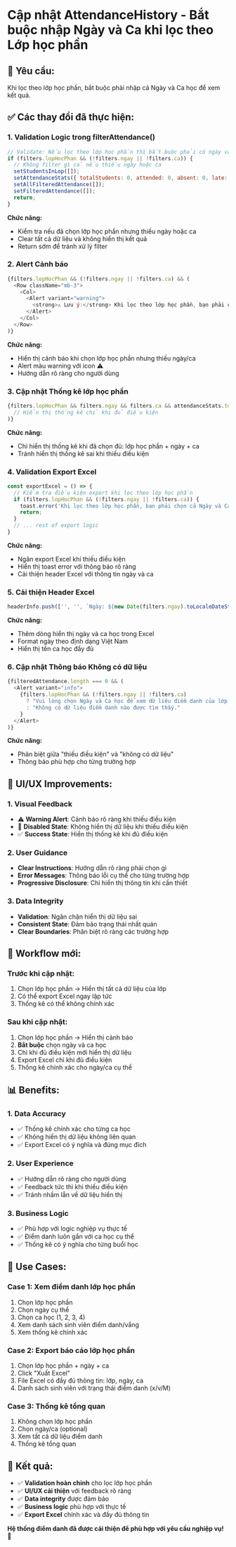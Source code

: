 # Cập nhật AttendanceHistory - Bắt buộc nhập Ngày và Ca khi lọc theo Lớp học phần

## 🎯 **Yêu cầu:**
Khi lọc theo lớp học phần, bắt buộc phải nhập cả Ngày và Ca học để xem kết quả.

## ✅ **Các thay đổi đã thực hiện:**

### **1. Validation Logic trong filterAttendance()**
```javascript
// Validate: Nếu lọc theo lớp học phần thì bắt buộc phải có ngày và ca
if (filters.lopHocPhan && (!filters.ngay || !filters.ca)) {
  // Không filter gì cả nếu thiếu ngày hoặc ca
  setStudentsInLop([]);
  setAttendanceStats({ totalStudents: 0, attended: 0, absent: 0, late: 0 });
  setAllFilteredAttendance([]);
  setFilteredAttendance([]);
  return;
}
```

**Chức năng:**
- Kiểm tra nếu đã chọn lớp học phần nhưng thiếu ngày hoặc ca
- Clear tất cả dữ liệu và không hiển thị kết quả
- Return sớm để tránh xử lý filter

### **2. Alert Cảnh báo**
```javascript
{filters.lopHocPhan && (!filters.ngay || !filters.ca) && (
  <Row className="mb-3">
    <Col>
      <Alert variant="warning">
        <strong>⚠️ Lưu ý:</strong> Khi lọc theo lớp học phần, bạn phải chọn cả <strong>Ngày</strong> và <strong>Ca học</strong> để xem kết quả.
      </Alert>
    </Col>
  </Row>
)}
```

**Chức năng:**
- Hiển thị cảnh báo khi chọn lớp học phần nhưng thiếu ngày/ca
- Alert màu warning với icon ⚠️
- Hướng dẫn rõ ràng cho người dùng

### **3. Cập nhật Thống kê lớp học phần**
```javascript
{filters.lopHocPhan && filters.ngay && filters.ca && attendanceStats.totalStudents > 0 && (
  // Hiển thị thống kê chỉ khi đủ điều kiện
)}
```

**Chức năng:**
- Chỉ hiển thị thống kê khi đã chọn đủ: lớp học phần + ngày + ca
- Tránh hiển thị thống kê sai khi thiếu điều kiện

### **4. Validation Export Excel**
```javascript
const exportExcel = () => {
  // Kiểm tra điều kiện export khi lọc theo lớp học phần
  if (filters.lopHocPhan && (!filters.ngay || !filters.ca)) {
    toast.error('Khi lọc theo lớp học phần, bạn phải chọn cả Ngày và Ca học để xuất Excel!');
    return;
  }
  // ... rest of export logic
}
```

**Chức năng:**
- Ngăn export Excel khi thiếu điều kiện
- Hiển thị toast error với thông báo rõ ràng
- Cải thiện header Excel với thông tin ngày và ca

### **5. Cải thiện Header Excel**
```javascript
headerInfo.push(['', '', `Ngày: ${new Date(filters.ngay).toLocaleDateString('vi-VN')} - ${caName}`, '', '', '', '', '']);
```

**Chức năng:**
- Thêm dòng hiển thị ngày và ca học trong Excel
- Format ngày theo định dạng Việt Nam
- Hiển thị tên ca học đầy đủ

### **6. Cập nhật Thông báo Không có dữ liệu**
```javascript
{filteredAttendance.length === 0 && (
  <Alert variant="info">
    {filters.lopHocPhan && (!filters.ngay || !filters.ca) 
      ? "Vui lòng chọn Ngày và Ca học để xem dữ liệu điểm danh của lớp học phần."
      : "Không có dữ liệu điểm danh nào được tìm thấy."
    }
  </Alert>
)}
```

**Chức năng:**
- Phân biệt giữa "thiếu điều kiện" và "không có dữ liệu"
- Thông báo phù hợp cho từng trường hợp

## 🎨 **UI/UX Improvements:**

### **1. Visual Feedback**
- ⚠️ **Warning Alert**: Cảnh báo rõ ràng khi thiếu điều kiện
- 🚫 **Disabled State**: Không hiển thị dữ liệu khi thiếu điều kiện
- ✅ **Success State**: Hiển thị thống kê khi đủ điều kiện

### **2. User Guidance**
- **Clear Instructions**: Hướng dẫn rõ ràng phải chọn gì
- **Error Messages**: Thông báo lỗi cụ thể cho từng trường hợp
- **Progressive Disclosure**: Chỉ hiển thị thông tin khi cần thiết

### **3. Data Integrity**
- **Validation**: Ngăn chặn hiển thị dữ liệu sai
- **Consistent State**: Đảm bảo trạng thái nhất quán
- **Clear Boundaries**: Phân biệt rõ ràng các trường hợp

## 🔄 **Workflow mới:**

### **Trước khi cập nhật:**
1. Chọn lớp học phần → Hiển thị tất cả dữ liệu của lớp
2. Có thể export Excel ngay lập tức
3. Thống kê có thể không chính xác

### **Sau khi cập nhật:**
1. Chọn lớp học phần → Hiển thị cảnh báo
2. **Bắt buộc** chọn ngày và ca học
3. Chỉ khi đủ điều kiện mới hiển thị dữ liệu
4. Export Excel chỉ khi đủ điều kiện
5. Thống kê chính xác cho ngày/ca cụ thể

## 📊 **Benefits:**

### **1. Data Accuracy**
- ✅ Thống kê chính xác cho từng ca học
- ✅ Không hiển thị dữ liệu không liên quan
- ✅ Export Excel có ý nghĩa và đúng mục đích

### **2. User Experience**
- ✅ Hướng dẫn rõ ràng cho người dùng
- ✅ Feedback tức thì khi thiếu điều kiện
- ✅ Tránh nhầm lẫn về dữ liệu hiển thị

### **3. Business Logic**
- ✅ Phù hợp với logic nghiệp vụ thực tế
- ✅ Điểm danh luôn gắn với ca học cụ thể
- ✅ Thống kê có ý nghĩa cho từng buổi học

## 🎯 **Use Cases:**

### **Case 1: Xem điểm danh lớp học phần**
1. Chọn lớp học phần
2. Chọn ngày cụ thể
3. Chọn ca học (1, 2, 3, 4)
4. Xem danh sách sinh viên điểm danh/vắng
5. Xem thống kê chính xác

### **Case 2: Export báo cáo lớp học phần**
1. Chọn lớp học phần + ngày + ca
2. Click "Xuất Excel"
3. File Excel có đầy đủ thông tin: lớp, ngày, ca
4. Danh sách sinh viên với trạng thái điểm danh (x/v/M)

### **Case 3: Thống kê tổng quan**
1. Không chọn lớp học phần
2. Chọn ngày/ca (optional)
3. Xem tất cả dữ liệu điểm danh
4. Thống kê tổng quan

## 🚀 **Kết quả:**

- ✅ **Validation hoàn chỉnh** cho lọc lớp học phần
- ✅ **UI/UX cải thiện** với feedback rõ ràng
- ✅ **Data integrity** được đảm bảo
- ✅ **Business logic** phù hợp với thực tế
- ✅ **Export Excel** chính xác và đầy đủ thông tin

**Hệ thống điểm danh đã được cải thiện để phù hợp với yêu cầu nghiệp vụ!** 🎉
